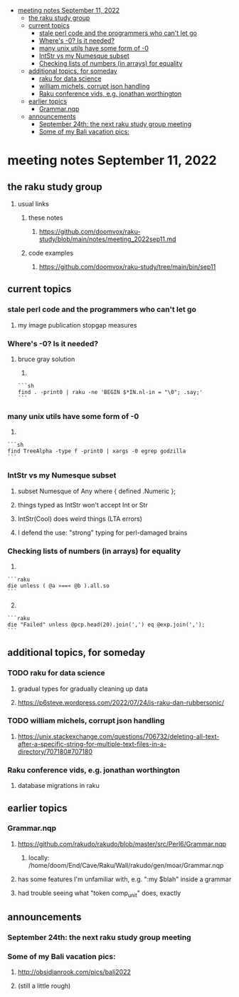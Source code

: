 - [meeting notes September 11, 2022](#orgf637c96)
  - [the raku study group](#org05f2e2c)
  - [current topics](#org7b35441)
    - [stale perl code and the programmers who can't let go](#org01ddbee)
    - [Where's -0?  Is it needed?](#orgcf97dcd)
    - [many unix utils have some form of -0](#org1a880fe)
    - [IntStr vs my Numesque subset](#org0509dc2)
    - [Checking lists of numbers (in arrays) for equality](#org575241f)
  - [additional topics, for someday](#orga88827b)
    - [raku for data science](#orgbbf493a)
    - [william michels, corrupt json handling](#org160e510)
    - [Raku conference vids, e.g. jonathan worthington](#org900e764)
  - [earlier topics](#org6ab7a81)
    - [Grammar.nqp](#org886afb8)
  - [announcements](#org5963e73)
    - [September 24th: the next raku study group meeting](#org1802da4)
    - [Some of my Bali vacation pics:](#org27de65d)


<a id="orgf637c96"></a>

# meeting notes September 11, 2022


<a id="org05f2e2c"></a>

## the raku study group

1.  usual links

    1.  these notes
    
        1.  <https://github.com/doomvox/raku-study/blob/main/notes/meeting_2022sep11.md>
    
    2.  code examples
    
        1.  <https://github.com/doomvox/raku-study/tree/main/bin/sep11>


<a id="org7b35441"></a>

## current topics


<a id="org01ddbee"></a>

### stale perl code and the programmers who can't let go

1.  my image publication stopgap measures


<a id="orgcf97dcd"></a>

### Where's -0?  Is it needed?

1.  bruce gray solution

    1.  
    
        ```sh
        find . -print0 | raku -ne 'BEGIN $*IN.nl-in = "\0"; .say;'
        ```


<a id="org1a880fe"></a>

### many unix utils have some form of -0

1.  

    ```sh
    find TreeAlpha -type f -print0 | xargs -0 egrep godzilla
    ```


<a id="org0509dc2"></a>

### IntStr vs my Numesque subset

1.  subset Numesque of Any where { defined .Numeric };

2.  things typed as IntStr won't accept Int or Str

3.  IntStr(Cool) does weird things (LTA errors)

4.  I defend the use: "strong" typing for perl-damaged brains


<a id="org575241f"></a>

### Checking lists of numbers (in arrays) for equality

1.  

    ```raku
    die unless ( @a »==« @b ).all.so
    ```

2.  

    ```raku
    die "Failed" unless @pcp.head(20).join(',') eq @exp.join(',');
    ```


<a id="orga88827b"></a>

## additional topics, for someday


<a id="orgbbf493a"></a>

### TODO raku for data science

1.  gradual types for gradually cleaning up data

2.  <https://p6steve.wordpress.com/2022/07/24/is-raku-dan-rubbersonic/>


<a id="org160e510"></a>

### TODO william michels, corrupt json handling

1.  <https://unix.stackexchange.com/questions/706732/deleting-all-text-after-a-specific-string-for-multiple-text-files-in-a-directory/707180#707180>


<a id="org900e764"></a>

### Raku conference vids, e.g. jonathan worthington

1.  database migrations in raku


<a id="org6ab7a81"></a>

## earlier topics


<a id="org886afb8"></a>

### Grammar.nqp

1.  <https://github.com/rakudo/rakudo/blob/master/src/Perl6/Grammar.nqp>

    1.  locally: /home/doom/End/Cave/Raku/Wall/rakudo/gen/moar/Grammar.nqp

2.  has some features I'm unfamiliar with, e.g. ":my $blah" inside a grammar

3.  had trouble seeing what "token comp<sub>unit</sub>" does, exactly


<a id="org5963e73"></a>

## announcements


<a id="org1802da4"></a>

### September 24th: the next raku study group meeting


<a id="org27de65d"></a>

### Some of my Bali vacation pics:

1.  <http://obsidianrook.com/pics/bali2022>

2.  (still a little rough)
